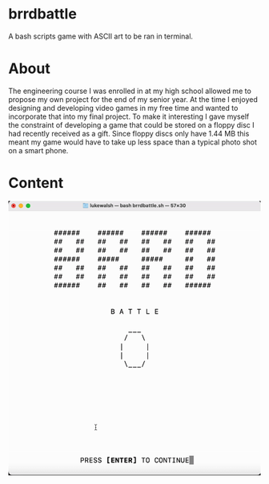 # brrdbattle
A bash scripts game with ASCII art to be ran in terminal. 

# About
The engineering course I was enrolled in at my high school allowed me to propose my own project for the end of my senior year. At the time I enjoyed designing and developing video games in my free time and wanted to incorporate that into my final project. To make it interesting I gave myself the constraint of developing a game that could be stored on a floppy disc I had recently received as a gift. Since floppy discs only have 1.44 MB this meant my game would have to take up less space than a typical photo shot on a smart phone.

# Content
![hippo](./assets/brrdbattleopening.gif)
